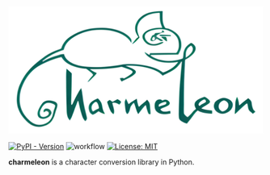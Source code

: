 ![logo.png](asset/logo.png)

[![PyPI - Version](https://img.shields.io/pypi/v/charmeleon)](https://pypi.org/project/charmeleon/)
![workflow](https://github.com/yut-kt/charmeleon/actions/workflows/push-main-ci.yaml/badge.svg)
[![License: MIT](https://img.shields.io/badge/License-MIT-yellow.svg)](https://opensource.org/licenses/MIT)

**charmeleon** is a character conversion library in Python.
